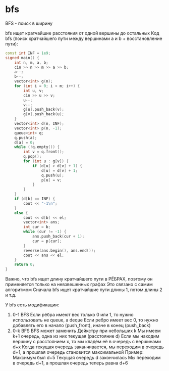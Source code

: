 # bfs

BFS - поиск в ширину

bfs ищет кратчайшие расстояния от одной вершины до остальных
Код bfs (поиск кратчайшего пути между вершинами a и b + восстановление пути):
```cpp
const int INF = 1e9;
signed main() {
    int n, m, a, b;
    cin >> n >> m >> a >> b;
    a--;
    b--;
    vector<int> g(n);
    for (int i = 0; i < m; i++) {
        int u, v;
        cin >> u >> v;
        u--;
        v--;
        g[u].push_back(v);
        g[v].push_back(u);
    }
    vector<int> d(n, INF);
    vector<int> p(n, -1);
    queue<int> q;
    q.push(a);
    d[a] = 0;
    while (!q.empty()) {
        int v = q.front();
        q.pop();
        for (int u : g[v]) {
            if (d[u] > d[v] + 1) {
                d[u] = d[v] + 1;
                q.push(u);
                p[u] = v;
            }
        }
    }
    if (d[b] == INF) {
        cout << "-1\n";
    }
    else {
        cout << d[b] << el;
        vector<int> ans;
        int cur = b;
        while (cur != -1) {
            ans.push_back(cur + 1);
            cur = p[cur];
        }
        reverse(ans.begin(), ans.end());
        cout << ans << el;
    }
    return 0;
}
```
Важно, что bfs ищет длину кратчайшего пути в РЁБРАХ, поэтому он применяется только на невзвешенных графах
Это связано с самим алгоритмом
Сначала bfs ищет кратчайшие пути длины 1, потом длины 2 и т.д.

У bfs есть модификации:
1. 0-1 BFS
   Если рёбра имеют вес только 0 или 1, то нужно использовать не queue, a deque
   Если ребро имеет вес 0, то нужно добавлять его в начало (push_front), иначе в конец (push_back)
2. 0-k BFS
   BFS может заменить Дейкстру при небольших k
   Мы имеем k+1 очередь, одна из них текущая (расстояние d)
   Если мы находим вершину c расстоянием x, то мы кладём её в очередь с вершинами d+x
   Когда текущая очередь заканчивается, мы переходим в очередь d+1, а прошлая очередь становится максимальной
   Пример:
   Максимум был d+5
   Текущая очередь d закончилась
   Мы переходим в очередь d+1, а прошлая очередь теперь равна d+6